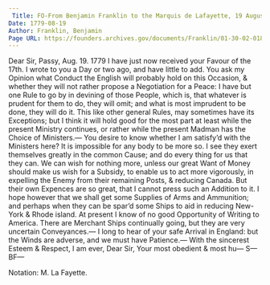 ```yaml
---
 Title: FO-From Benjamin Franklin to the Marquis de Lafayette, 19 August 1779
Date: 1779-08-19
Author: Franklin, Benjamin
Page URL: https://founders.archives.gov/documents/Franklin/01-30-02-0187
---
```


Dear Sir,
Passy, Aug. 19. 1779
I have just now received your Favour of the 17th. I wrote to you a Day or two ago, and have little to add. You ask my Opinion what Conduct the English will probably hold on this Occasion, & whether they will not rather propose a Negotiation for a Peace: I have but one Rule to go by in devining of those People, which is, that whatever is prudent for them to do, they will omit; and what is most imprudent to be done, they will do it. This like other general Rules, may sometimes have its Exceptions; but I think it will hold good for the most part at least while the present Ministry continues, or rather while the present Madman has the Choice of Ministers.— You desire to know whether I am satisfy’d with the Ministers here? It is impossible for any body to be more so. I see they exert themselves greatly in the common Cause; and do every thing for us that they can. We can wish for nothing more, unless our great Want of Money should make us wish for a Subsidy, to enable us to act more vigorously, in expelling the Enemy from their remaining Posts, & reducing Canada. But their own Expences are so great, that I cannot press such an Addition to it. I hope however that we shall get some Supplies of Arms and Ammunition; and perhaps when they can be spar’d some Ships to aid in reducing New-York & Rhode island. At present I know of no good Opportunity of Writing to America. There are Merchant Ships continually going, but they are very uncertain Conveyances.— I long to hear of your safe Arrival in England: but the Winds are adverse, and we must have Patience.— With the sincerest Esteem & Respect, I am ever, Dear Sir, Your most obedient & most hu— S—
BF—
 
Notation: M. La Fayette.

